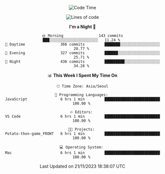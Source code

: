 <div align=center>
 
<!--START_SECTION:waka-->
![Code Time](http://img.shields.io/badge/Code%20Time-383%20hrs%2044%20mins-blue)

![Lines of code](https://img.shields.io/badge/From%20Hello%20World%20I%27ve%20Written-3.2%20million%20lines%20of%20code-blue)

**I'm a Night 🦉** 

```text
🌞 Morning                143 commits         ███░░░░░░░░░░░░░░░░░░░░░░   11.24 % 
🌆 Daytime                366 commits         ███████░░░░░░░░░░░░░░░░░░   28.77 % 
🌃 Evening                327 commits         ██████░░░░░░░░░░░░░░░░░░░   25.71 % 
🌙 Night                  436 commits         █████████░░░░░░░░░░░░░░░░   34.28 % 
```


📊 **This Week I Spent My Time On** 

```text
🕑︎ Time Zone: Asia/Seoul

💬 Programming Languages: 
JavaScript               6 hrs 1 min         █████████████████████████   100.00 % 

🔥 Editors: 
VS Code                  6 hrs 1 min         █████████████████████████   100.00 % 

🐱‍💻 Projects: 
Potato-thon-game_FRONT   6 hrs 1 min         █████████████████████████   100.00 % 

💻 Operating System: 
Mac                      6 hrs 1 min         █████████████████████████   100.00 % 
```


 Last Updated on 21/11/2023 18:38:07 UTC
<!--END_SECTION:waka-->
 </div>
